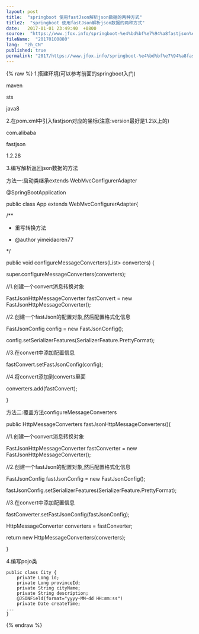 ```yaml
---
layout: post
title:  "springboot 使用fastJson解析json数据的两种方式"
title2:  "springboot 使用fastJson解析json数据的两种方式"
date:   2017-01-01 23:49:40  +0800
source:  "https://www.jfox.info/springboot-%e4%bd%bf%e7%94%a8fastjson%e8%a7%a3%e6%9e%90json%e6%95%b0%e6%8d%ae%e7%9a%84%e4%b8%a4%e7%a7%8d%e6%96%b9%e5%bc%8f.html"
fileName:  "20170100880"
lang:  "zh_CN"
published: true
permalink: "2017/https://www.jfox.info/springboot-%e4%bd%bf%e7%94%a8fastjson%e8%a7%a3%e6%9e%90json%e6%95%b0%e6%8d%ae%e7%9a%84%e4%b8%a4%e7%a7%8d%e6%96%b9%e5%bc%8f.html"
---
```

{% raw %}
1.搭建环境(可以参考前面的springboot入门)

 maven

 sts

 java8

2.在pom.xml中引入fastjson对应的坐标(注意:version最好是1.2以上的)

com.alibaba

fastjson

1.2.28

3.编写解析返回json数据的方法

 方法一:启动类继承extends WebMvcConfigurerAdapter

 

  @SpringBootApplication 
 

public class App extends WebMvcConfigurerAdapter{ 
 

 /** 
 

 * 重写转换方法 
 

 * @author yimeidaoren77 
 

 */ 
 

 public void configureMessageConverters(List> converters) { 
 

 super.configureMessageConverters(converters); 
 

 //1.创建一个convert消息转换对象 
 

 FastJsonHttpMessageConverter fastConvert = new FastJsonHttpMessageConverter(); 
 

 //2.创建一个fastJson的配置对象,然后配置格式化信息 
 

 FastJsonConfig config = new FastJsonConfig(); 
 

 config.setSerializerFeatures(SerializerFeature.PrettyFormat); 
 

 //3.在convert中添加配置信息 
 

 fastConvert.setFastJsonConfig(config); 
 

 //4.将convert添加到converts里面 
 

 converters.add(fastConvert); 
 

 } 
 

 方法二:覆盖方法configureMessageConverters

 

  public HttpMessageConverters fastJsonHttpMessageConverters(){ 
 

 //1.创建一个convert消息转换对象 
 

 FastJsonHttpMessageConverter fastConverter = new FastJsonHttpMessageConverter(); 
 

 //2.创建一个fastJson的配置对象,然后配置格式化信息 
 

 FastJsonConfig fastJsonConfig = new FastJsonConfig(); 
 

 fastJsonConfig.setSerializerFeatures(SerializerFeature.PrettyFormat); 
 

 //3.在convert中添加配置信息 
 

 fastConverter.setFastJsonConfig(fastJsonConfig); 
 

 HttpMessageConverter converters = fastConverter; 
 

 return new HttpMessageConverters(converters); 
 
 } 
 

4.编写pojo类

    public class City {
    	private Long id;
    	private Long provinceId;
    	private String cityName;
    	private String description;
    	@JSONField(format="yyyy-MM-dd HH:mm:ss")
    	private Date createTime;
    ...
    }
{% endraw %}
